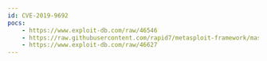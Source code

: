 ```yaml
---
id: CVE-2019-9692
pocs:
    - https://www.exploit-db.com/raw/46546
    - https://raw.githubusercontent.com/rapid7/metasploit-framework/master/modules/exploits/multi/http/cmsms_showtime2_rce.rb
    - https://www.exploit-db.com/raw/46627
---
```

